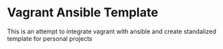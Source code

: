 # Vagrant Ansible Template

This is an attempt to integrate vagrant with ansible and create standalized template for
personal projects
